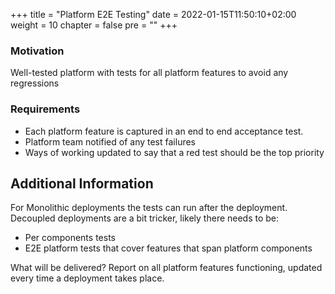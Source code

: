 +++
title = "Platform E2E Testing"
date = 2022-01-15T11:50:10+02:00
weight = 10
chapter = false
pre = "<b></b>"
+++

### Motivation

Well-tested platform with tests for all platform features to avoid any regressions

### Requirements

* Each platform feature is captured in an end to end acceptance test.
* Platform team notified of any test failures
* Ways of working updated to say that a red test should be the top priority

## Additional Information

For Monolithic deployments the tests can run after the deployment. Decoupled deployments are a bit tricker, likely there needs to be:

* Per components tests
* E2E platform tests that cover features that span platform components

What will be delivered? Report on all platform features functioning, updated every time a deployment takes place. 
